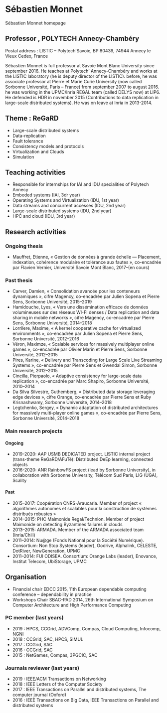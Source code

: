 # Sébastien Monnet

Sébastien Monnet homepage

## Professor , POLYTECH Annecy-Chambéry

Postal address : LISTIC – Polytech’Savoie, BP 80439, 74944 Annecy le Vieux Cedex, France

Sébastien Monnet is full professor at Savoie Mont Blanc University
since september 2016. He teaches at Polytech’ Annecy-Chambéry and
works at the LISTIC laboratory (he is deputy director of the
LISTIC). before, he was associate professor at Pierre et Marie Curie
University (now called Sorbonne Université, Paris – France) from
september 2007 to august 2016. he was working in the UPMC/Inria REGAL
team (called DELYS now) at LIP6. He defended is HDR in november 2015
(Contributions to data replication in large-scale distributed
systems). He was on leave at Inria in 2013-2014.

## Theme : ReGaRD

* Large-scale distributed systems
* Data-replication
* Fault tolerance
* Consistency models and protocols
* Virtualization and Clouds
* Simulation

## Teaching activities
* Responsible for internships for IAI and IDU specialities of Polytech Annecy
* Embeded systems (IAI, 3dr year)
* Operating Systems and Virtualization (IDU, 1st year)
* Data streams and concurrent accesses (IDU, 2nd year)
* Large-scale distributed systems (IDU, 2nd year)
* HPC and cloud (IDU, 3rd year)

## Research activities
### Ongoing thesis
* Mauffret, Etienne, « Gestion de données à grande échelle — Placement, indexation, cohérence modulaire et tolérance aux fautes », co-encadrée par Flavien Vernier, Université Savoie Mont Blanc, 2017–(en cours)

### Past thesis
* Carver, Damien, « Consolidation avancée pour les conteneurs dynamiques », cifre Magency, co-encadrée par Julien Sopena et Pierre Sens, Sorbonne Université, 2015–2019
* Hamidouche, Lyes, « Vers une dissémination efficace de données volumineuses sur des réseaux WI-FI denses / Data replication and data sharing in mobile networks », cifre Magency, co-encadrée par Pierre Sens, Sorbonne Université, 2014–2018
* Lorrilere, Maxime, « A kernel cooperative cache for virtualized environments », co-encadrée par Julien Sopena et Pierre Sens, Sorbonne Université, 2012–2016
* Véron, Maximze, « Scalable services for massively multiplayer online games », co-encadrée par Olivier Marin et Pierre Sens, Sorbonne Université, 2012–2015
* Pires, Karine, « Delivery and Transcoding for Large Scale Live Streaming Systems », co-encadrée par Pierre Sens et Gwendal Simon, Sorbonne Université, 2012–2015
* Cincilla, Pierpaolo, « Adaptive consistency for large-scale data replication », co-encadrée par Marc Shapiro, Sorbonne Université, 2010–2014
* Da Silva Silvestre, Guthemberg, « Distributed data storage leveraging edge devices »,  cifre Orange, co-encadrée par Pierre Sens et Ruby Krisnashwamy, Sorbonne Université, 2014–2018
* Legtchenko, Sergey, « Dynamic adaptation of distributed architectures for massively multi-player online games »,  co-encadrée par Pierre Sens, Sorbonne Université, 2014–2018

### Main research projects
#### Ongoing
* 2019-2020: AAP USMB DEDICATED project. LISTIC internal project (trans-theme ReGaRD/AFuTé): Distributed DeEp learning, connected objects
* 2016-2020: ANR RainbowFS project (lead by Sorbonne University), in collaboration with Sorbonne University, Télécom Sud Paris, LIG (UGA), Scality

#### Past
* 2015–2017: Coopération CNRS-Araucaria. Member of project « algorithmes autonomes et scalables pour la construction de systèmes distribués robustes »
* 2014–2015: PHC Maimonide Regal/Technion. Member of project Maimonide on detecting Byzantines failures in clouds
* 2013–2015: ARMADA. Member of the ARMADA associated team (Inria/Chili)
* 2011–2014: Nu@ge (Fonds National pour la Société Numérique). Consortium: Non Stop Systems (leader), Oodrive, Alphalink, CELESTE, DotRiver, NewGeneration, UPMC
* 2011–2014: FUI ODISEA. Consortium: Orange Labs (leader), Enovance, Institut Telecom, UbiStorage, UPMC

## Organisation
* Financial chair EDCC 2015, 11th European dependable computing conference – dependability in practice
* Workshops Chair SBAC-PAD 2014, 26th International Symposium on Computer Architecture and High Performance Computing

### PC member (last years)
* 2019 : HPCS, CCGrid, ADVComp, Compas, Cloud Computing, Infocomp, NGNI
* 2018 : CCGrid, SAC, HPCS, SIMUL
* 2017 : CCGrid, SAC
* 2016 : CCGrid, SAC
* 2015 : NetGames, Compas, 3PGCIC, SAC

### Journals reviewer (last years)
* 2019 : IEEE/ACM Transactions on Networking
* 2018 : IEEE Letters of the Computer Society
* 2017 : IEEE Transactions on Parallel and distributed systems, The computer journal (Oxford)
* 2016 : IEEE Transactions on Big Data, IEEE Transactions on Parallel and distributed systems
